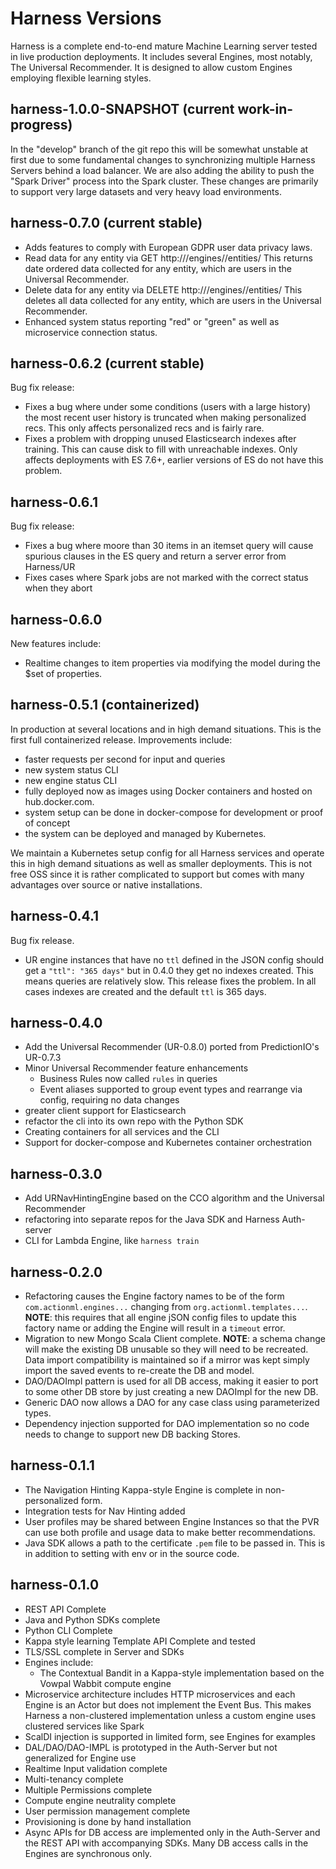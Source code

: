 # Harness Versions

Harness is a complete end-to-end mature Machine Learning server tested in live production deployments. It includes several Engines, most notably, The Universal Recommender. It is designed to allow custom Engines employing flexible learning styles.

## harness-1.0.0-SNAPSHOT (current work-in-progress)

In the "develop" branch of the git repo this will be somewhat unstable at first due to some fundamental changes to synchronizing multiple Harness Servers behind a load balancer. We are also adding the ability to push the "Spark Driver" process into the Spark cluster. These changes are primarily to support very large datasets and very heavy load environments.

## harness-0.7.0 (current stable)

 - Adds features to comply with European GDPR user data privacy laws.
 - Read data for any entity via GET http://<harness-address>/engines/<some-engine-id>/entities/<some-entity-id> This returns date ordered data collected for any entity, which are users in the Universal Recommender.
 - Delete data for any entity via DELETE http://<harness-address>/engines/<some-engine-id>/entities/<some-entity-id> This deletes all data collected for any entity, which are users in the Universal Recommender.
 - Enhanced system status reporting "red" or "green" as well as microservice connection status.

## harness-0.6.2 (current stable)

Bug fix release:

 - Fixes a bug where under some conditions (users with a large history) the most recent user history is truncated when making personalized recs. This only affects personalized recs and is fairly rare.
 - Fixes a problem with dropping unused Elasticsearch indexes after training. This can cause disk to fill with unreachable indexes. Only affects deployments with ES 7.6+, earlier versions of ES do not have this problem.

## harness-0.6.1

Bug fix release:

 - Fixes a bug where moore than 30 items in an itemset query will cause spurious clauses in the ES query and return a server error from Harness/UR
 - Fixes cases where Spark jobs are not marked with the correct status when they abort

## harness-0.6.0

New features include:  

 - Realtime changes to item properties via modifying the model during the $set of properties.

## harness-0.5.1 (containerized)

In production at several locations and in high demand situations. This is the first full containerized release. Improvements include:

 - faster requests per second for input and queries
 - new system status CLI
 - new engine status CLI
 - fully deployed now as images using Docker containers and hosted on hub.docker.com.
 - system setup can be done in docker-compose for development or proof of concept
 - the system can be deployed and managed by Kubernetes. 

We maintain a Kubernetes setup config for all Harness services and operate this in high demand situations as well as smaller deployments. This is not free OSS since it is rather complicated to support but comes with many advantages over source or native installations. 

## harness-0.4.1

Bug fix release.

 - UR engine instances that have no `ttl` defined in the JSON config should get a `"ttl": "365 days"` but in 0.4.0 they get no indexes created. This means queries are relatively slow. This release fixes the problem. In all cases indexes are created and the default `ttl` is 365 days.
 
## harness-0.4.0

- Add the Universal Recommender (UR-0.8.0) ported from PredictionIO's UR-0.7.3
- Minor Universal Recommender feature enhancements
    - Business Rules now called `rules` in queries
    - Event aliases supported to group event types and rearrange via config, requiring no data changes
- greater client support for Elasticsearch 
- refactor the cli into its own repo with the Python SDK
- Creating containers for all services and the CLI
- Support for docker-compose and Kubernetes container orchestration

## harness-0.3.0

 - Add URNavHintingEngine based on the CCO algorithm and the Universal Recommender
 - refactoring into separate repos for the Java SDK and Harness Auth-server
 - CLI for Lambda Engine, like `harness train`

## harness-0.2.0

 - Refactoring causes the Engine factory names to be of the form `com.actionml.engines...` changing from `org.actionml.templates...`. **NOTE**: this requires that all engine jSON config files to update this factory name or adding the Engine will result in a `timeout` error.
 - Migration to new Mongo Scala Client complete. **NOTE**: a schema change will make the existing DB unusable so they will need to be recreated. Data import compatibility is maintained so if a mirror was kept simply import the saved events to re-create the DB and model.
 - DAO/DAOImpl pattern is used for all DB access, making it easier to port to some other DB store by just creating a new DAOImpl for the new DB.
 - Generic DAO now allows a DAO for any case class using parameterized types.
 - Dependency injection supported for DAO implementation so no code needs to change to support new DB backing Stores.

## harness-0.1.1

 - The Navigation Hinting Kappa-style Engine is complete in non-personalized form.
 - Integration tests for Nav Hinting added
 - User profiles may be shared between Engine Instances so that the PVR can use both profile and usage data to make better recommendations.
 - Java SDK allows a path to the certificate `.pem` file to be passed in. This is in addition to setting with env or in the source code.

## harness-0.1.0

 - REST API Complete
 - Java and Python SDKs complete
 - Python CLI Complete
 - Kappa style learning Template API Complete and tested
 - TLS/SSL complete in Server and SDKs
 - Engines include:
    - The Contextual Bandit in a Kappa-style implementation based on the Vowpal Wabbit compute engine
 - Microservice architecture includes HTTP microservices and each Engine is an Actor but does not implement the Event Bus. This makes Harness a non-clustered implementation unless a custom engine uses clustered services like Spark
 - ScalDI injection is supported in limited form, see Engines for examples
 - DAL/DAO/DAO-IMPL is prototyped in the Auth-Server but not generalized for Engine use
 - Realtime Input validation complete
 - Multi-tenancy complete
 - Multiple Permissions complete
 - Compute engine neutrality complete
 - User permission management complete
 - Provisioning is done by hand installation
 - Async APIs for DB access are implemented only in the Auth-Server and the REST API with accompanying SDKs. Many DB access calls in the Engines are synchronous only. 
